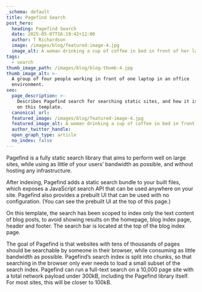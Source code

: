 ```yaml
---
_schema: default
title: Pagefind Search
post_hero:
  heading: Pagefind Search
  date: 2025-05-07T16:19:42+12:00
  author: T Richardson
  image: /images/blog/featured-image-4.jpg
  image_alt: A woman drinking a cup of coffee in bed in front of her laptop.
tags:
  - search
thumb_image_path: /images/blog/blog-thumb-4.jpg
thumb_image_alt: >-
  A group of four people working in front of one laptop in an office
  environment.
seo:
  page_description: >-
    Describes Pagefind search for searching static sites, and how it is set up
    on this template.
  canonical_url:
  featured_image: /images/blog/featured-image-4.jpg
  featured_image_alt: A woman drinking a cup of coffee in bed in front of her laptop.
  author_twitter_handle:
  open_graph_type: article
  no_index: false
---
```

Pagefind is a fully static search library that aims to perform well on large sites, while using as little of your users’ bandwidth as possible, and without hosting any infrastructure.

After indexing, Pagefind adds a static search bundle to your built files, which exposes a JavaScript search API that can be used anywhere on your site. Pagefind also provides a prebuilt UI that can be used with no configuration. (You can see the prebuilt UI at the top of this page.)

On this template, the search has been scoped to index only the text content of blog posts, to avoid showing results on the homepage, blog index page, header and footer. The search bar is located at the top of the blog index page.

The goal of Pagefind is that websites with tens of thousands of pages should be searchable by someone in their browser, while consuming as little bandwidth as possible. Pagefind’s search index is split into chunks, so that searching in the browser only ever needs to load a small subset of the search index. Pagefind can run a full-text search on a 10,000 page site with a total network payload under 300kB, including the Pagefind library itself. For most sites, this will be closer to 100kB.
